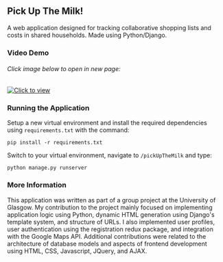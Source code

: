 ## Pick Up The Milk!
A web application designed for tracking collaborative shopping lists and costs in shared households. Made using Python/Django.

### Video Demo 
###### Click image below to open in new page:

[![Click to view](https://img.youtube.com/vi/JPkWsjc37GE/0.jpg)](https://www.youtube.com/watch?v=JPkWsjc37GE)

### Running the Application

Setup a new virtual environment and install the required dependencies using `requirements.txt` with the command:

    pip install -r requirements.txt

Switch to your virtual environment, navigate to `/pickUpTheMilk` and type:

    python manage.py runserver


### More Information

This application was written as part of a group project at the University of Glasgow. My contribution to the project mainly focused on implementing application logic using Python, dynamic HTML generation using Django's template system, and structure of URLs. I also implemented user profiles, user authentication using the registration redux package, and integration with the Google Maps API. Additional contributions were related to the architecture of database models and aspects of frontend development using HTML, CSS, Javascript, JQuery, and AJAX.
